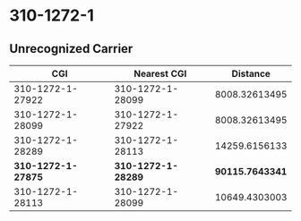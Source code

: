 # 310-1272-1
## Unrecognized Carrier


| CGI | Nearest CGI | Distance |
|-----|-------------|----------|
| 310-1272-1-27922 | 310-1272-1-28099 | 8008.32613495 |
| 310-1272-1-28099 | 310-1272-1-27922 | 8008.32613495 |
| 310-1272-1-28289 | 310-1272-1-28113 | 14259.6156133 |
| **310-1272-1-27875** | **310-1272-1-28289** | **90115.7643341** |
| 310-1272-1-28113 | 310-1272-1-28099 | 10649.4303003 |
